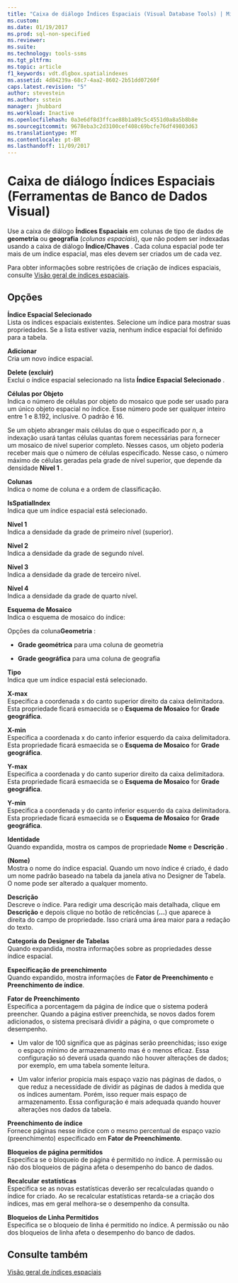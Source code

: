 ```yaml
---
title: "Caixa de diálogo Índices Espaciais (Visual Database Tools) | Microsoft Docs"
ms.custom: 
ms.date: 01/19/2017
ms.prod: sql-non-specified
ms.reviewer: 
ms.suite: 
ms.technology: tools-ssms
ms.tgt_pltfrm: 
ms.topic: article
f1_keywords: vdt.dlgbox.spatialindexes
ms.assetid: 4d84239a-68c7-4aa2-8602-2b51dd07260f
caps.latest.revision: "5"
author: stevestein
ms.author: sstein
manager: jhubbard
ms.workload: Inactive
ms.openlocfilehash: 0a3e6df8d3ffcae88b1a89c5c4551d0a8a5b8b8e
ms.sourcegitcommit: 9678eba3c2d3100cef408c69bcfe76df49803d63
ms.translationtype: MT
ms.contentlocale: pt-BR
ms.lasthandoff: 11/09/2017
---
```

# <a name="spatial-indexes-dialog-box-visual-database-tools"></a>Caixa de diálogo Índices Espaciais (Ferramentas de Banco de Dados Visual)
Use a caixa de diálogo **Índices Espaciais** em colunas de tipo de dados de **geometria** ou **geografia** (*colunas espaciais*), que não podem ser indexadas usando a caixa de diálogo **Índice/Chaves** . Cada coluna espacial pode ter mais de um índice espacial, mas eles devem ser criados um de cada vez.  
  
Para obter informações sobre restrições de criação de índices espaciais, consulte [Visão geral de índices espaciais](http://msdn.microsoft.com/en-us/b1ae7b78-182a-459e-ab28-f743e43f8293).  
  
## <a name="options"></a>Opções  
**Índice Espacial Selecionado**  
Lista os índices espaciais existentes. Selecione um índice para mostrar suas propriedades. Se a lista estiver vazia, nenhum índice espacial foi definido para a tabela.  
  
**Adicionar**  
Cria um novo índice espacial.  
  
**Delete (excluir)**  
Exclui o índice espacial selecionado na lista **Índice Espacial Selecionado** .  
  
**Células por Objeto**  
Indica o número de células por objeto do mosaico que pode ser usado para um único objeto espacial no índice. Esse número pode ser qualquer inteiro entre 1 e 8.192, inclusive. O padrão é 16.  
  
Se um objeto abranger mais células do que o especificado por *n*, a indexação usará tantas células quantas forem necessárias para fornecer um mosaico de nível superior completo. Nesses casos, um objeto poderia receber mais que o número de células especificado. Nesse caso, o número máximo de células geradas pela grade de nível superior, que depende da densidade **Nível 1** .  
  
**Colunas**  
Indica o nome de coluna e a ordem de classificação.  
  
**IsSpatialIndex**  
Indica que um índice espacial está selecionado.  
  
**Nível 1**  
Indica a densidade da grade de primeiro nível (superior).  
  
**Nível 2**  
Indica a densidade da grade de segundo nível.  
  
**Nível 3**  
Indica a densidade da grade de terceiro nível.  
  
**Nível 4**  
Indica a densidade da grade de quarto nível.  
  
**Esquema de Mosaico**  
Indica o esquema de mosaico do índice:  
  
Opções da coluna**Geometria** :  
  
-   **Grade geométrica** para uma coluna de geometria  
  
-   **Grade geográfica** para uma coluna de geografia  
  
**Tipo**  
Indica que um índice espacial está selecionado.  
  
**X-max**  
Especifica a coordenada x do canto superior direito da caixa delimitadora. Esta propriedade ficará esmaecida se o **Esquema de Mosaico** for **Grade geográfica**.  
  
**X-min**  
Especifica a coordenada x do canto inferior esquerdo da caixa delimitadora. Esta propriedade ficará esmaecida se o **Esquema de Mosaico** for **Grade geográfica**.  
  
**Y-max**  
Especifica a coordenada y do canto superior direito da caixa delimitadora. Esta propriedade ficará esmaecida se o **Esquema de Mosaico** for **Grade geográfica**.  
  
**Y-min**  
Especifica a coordenada y do canto inferior esquerdo da caixa delimitadora. Esta propriedade ficará esmaecida se o **Esquema de Mosaico** for **Grade geográfica**.  
  
**Identidade**  
Quando expandida, mostra os campos de propriedade **Nome** e **Descrição** .  
  
**(Nome)**  
Mostra o nome do índice espacial. Quando um novo índice é criado, é dado um nome padrão baseado na tabela da janela ativa no Designer de Tabela. O nome pode ser alterado a qualquer momento.  
  
**Descrição**  
Descreve o índice. Para redigir uma descrição mais detalhada, clique em **Descrição** e depois clique no botão de reticências (**…**) que aparece à direita do campo de propriedade. Isso criará uma área maior para a redação do texto.  
  
**Categoria do Designer de Tabelas**  
Quando expandida, mostra informações sobre as propriedades desse índice espacial.  
  
**Especificação de preenchimento**  
Quando expandido, mostra informações de **Fator de Preenchimento** e **Preenchimento de índice**.  
  
**Fator de Preenchimento**  
Especifica a porcentagem da página de índice que o sistema poderá preencher. Quando a página estiver preenchida, se novos dados forem adicionados, o sistema precisará dividir a página, o que compromete o desempenho.  
  
-   Um valor de 100 significa que as páginas serão preenchidas; isso exige o espaço mínimo de armazenamento mas é o menos eficaz. Essa configuração só deverá usada quando não houver alterações de dados; por exemplo, em uma tabela somente leitura.  
  
-   Um valor inferior propicia mais espaço vazio nas páginas de dados, o que reduz a necessidade de dividir as páginas de dados à medida que os índices aumentam. Porém, isso requer mais espaço de armazenamento. Essa configuração é mais adequada quando houver alterações nos dados da tabela.  
  
**Preenchimento de índice**  
Fornece páginas nesse índice com o mesmo percentual de espaço vazio (preenchimento) especificado em **Fator de Preenchimento**.  
  
**Bloqueios de página permitidos**  
Especifica se o bloqueio de página é permitido no índice. A permissão ou não dos bloqueios de página afeta o desempenho do banco de dados.  
  
**Recalcular** **estatísticas**  
Especifica se as novas estatísticas deverão ser recalculadas quando o índice for criado. Ao se recalcular estatísticas retarda-se a criação dos índices, mas em geral melhora-se o desempenho da consulta.  
  
**Bloqueios de Linha Permitidos**  
Especifica se o bloqueio de linha é permitido no índice. A permissão ou não dos bloqueios de linha afeta o desempenho do banco de dados.  
  
## <a name="see-also"></a>Consulte também  
[Visão geral de índices espaciais](http://msdn.microsoft.com/en-us/b1ae7b78-182a-459e-ab28-f743e43f8293)  
  
